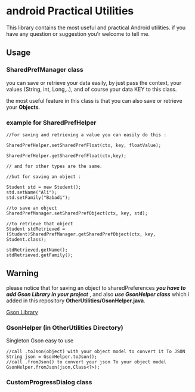 # android Practical Utilities

This library contains the most useful and practical Android utilities. if you have any question or suggestion you'r welcome to tell me.


## Usage


### SharedPrefManager class
you can save or retrieve your data easily, by just pass the context, your values (String, int, Long,..), and of course your data KEY to this class.

the most useful feature in this class is that you can also save or retrieve your **Objects**.

### example for SharedPrefHelper

```
//for saving and retrieving a value you can easily do this : 

SharedPrefHelper.setSharedPrefFloat(ctx, key, floatValue);

SharedPrefHelper.getSharedPrefFloat(ctx,key);

// and for other types are the same.

//but for saving an object : 

Student std = new Student();
std.setName("Ali");
std.setFamily("Babadi");

//to save an object
SharedPrefManager.setSharedPrefObject(ctx, key, std);

//to retrieve that object
Student stdRetrieved = (Student)SharedPrefManager.getSharedPrefObject(ctx, key, Student.class);

stdRetrieved.getName();
stdRetrieved.getFamily();
```

## Warning
please notice that for saving an object to sharedPreferences ***you have to add Gson Library in your project*** , 
and also ***use GsonHelper class*** which i added in this repository **OtherUtilities/GsonHelper.java**.

<a href= "https://futurestud.io/tutorials/gson-getting-started-with-java-json-serialization-deserialization">Gson Library</a>

### GsonHelper (in OtherUtilities Directory)
Singleton Gson easy to use

```
//call .toJson(object) with your object model to convert it To JSON
String json = GsonHelper.toJson();
//call .fromJson() to convert your json To your object model
GsonHelper.fromJson(json,Class<?>);
```

### CustomProgressDialog class

